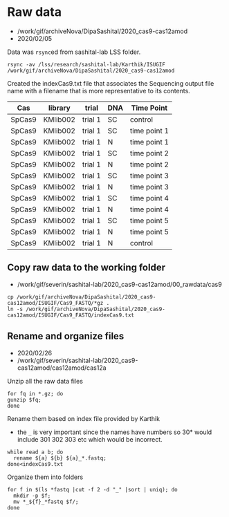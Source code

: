 # Raw data

* /work/gif/archiveNova/DipaSashital/2020_cas9-cas12amod
* 2020/02/05

Data was `rsync`ed from sashital-lab LSS folder.

```
rsync -av /lss/research/sashital-lab/Karthik/ISUGIF /work/gif/archiveNova/DipaSashital/2020_cas9-cas12amod
```


Created the indexCas9.txt file that associates the Sequencing output file name with a filename that is more representative to its contents.

| Cas| library | trial | DNA | Time Point|
|--|--|--|--|--|
|SpCas9 | KMlib002 |trial 1 | SC | control |
|SpCas9 | KMlib002 | trial 1 | SC | time point 1|
|SpCas9  | KMlib002 | trial 1 | N | time point 1|
|SpCas9  | KMlib002 | trial 1 | SC | time point 2|
|SpCas9  | KMlib002 | trial 1 | N | time point 2|
|SpCas9  | KMlib002 | trial 1 | SC | time point 3|
|SpCas9  | KMlib002 | trial 1 | N | time point 3|
|SpCas9  | KMlib002 | trial 1 | SC | time point 4|
|SpCas9  | KMlib002 | trial 1 | N | time point 4|
|SpCas9  | KMlib002 | trial 1 | SC | time point 5|
|SpCas9  | KMlib002 | trial 1 | N | time point 5|
|SpCas9 | KMlib002 |trial 1 |  N |control |


## Copy raw data to the working folder

* /work/gif/severin/sashital-lab/2020_cas9-cas12amod/00_rawdata/cas9

```
cp /work/gif/archiveNova/DipaSashital/2020_cas9-cas12amod/ISUGIF/Cas9_FASTQ/*gz .
ln -s /work/gif/archiveNova/DipaSashital/2020_cas9-cas12amod/ISUGIF/Cas9_FASTQ/indexCas9.txt
```

## Rename and organize files

* 2020/02/26
* /work/gif/severin/sashital-lab/2020_cas9-cas12amod/cas12amod/cas12a

Unzip all the raw data files

```
for fq in *.gz; do
gunzip $fq;
done
```

Rename them based on index file provided by Karthik

* the `_` is very important since the names have numbers so 30* would include 301 302 303 etc which would be incorrect.

```
while read a b; do
  rename ${a} ${b} ${a}_*.fastq;
done<indexCas9.txt
```

Organize them into folders
```
for f in $(ls *fastq |cut -f 2 -d "_" |sort | uniq); do
  mkdir -p $f;
  mv *_${f}_*fastq $f/;
done

```
